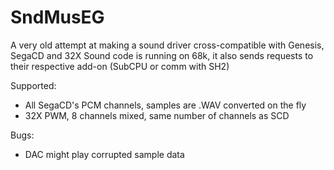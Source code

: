 # SndMusEG
A very old attempt at making a sound driver cross-compatible with
Genesis, SegaCD and 32X
Sound code is running on 68k, it also sends requests to their respective
add-on (SubCPU or comm with SH2)

Supported:
- All SegaCD's PCM channels, samples are .WAV converted on the fly
- 32X PWM, 8 channels mixed, same number of channels as SCD

Bugs:
- DAC might play corrupted sample data
